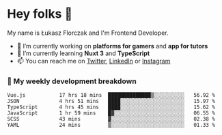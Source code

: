 # Hey folks 👋

My name is Łukasz Florczak and I'm Frontend Developer. 

- 🔭 I’m currently working on **platforms for gamers** and **app for tutors**
- 🌱 I’m currently learning **Nuxt 3** and **TypeScript**
- 📫 You can reach me on [Twitter](https://twitter.com/lukaszflorczak), [LinkedIn](https://pl.linkedin.com/in/lukasz-florczak) or [Instagram](https://instagram.com/lukaszflorczak)


### 🧮 My weekly development breakdown

<!--START_SECTION:waka-->

```text
Vue.js           17 hrs 18 mins  ██████████████▒░░░░░░░░░░   56.92 %
JSON             4 hrs 51 mins   ████░░░░░░░░░░░░░░░░░░░░░   15.97 %
TypeScript       4 hrs 45 mins   ████░░░░░░░░░░░░░░░░░░░░░   15.62 %
JavaScript       1 hr 59 mins    █▓░░░░░░░░░░░░░░░░░░░░░░░   06.55 %
SCSS             43 mins         ▓░░░░░░░░░░░░░░░░░░░░░░░░   02.38 %
YAML             24 mins         ▒░░░░░░░░░░░░░░░░░░░░░░░░   01.33 %
```

<!--END_SECTION:waka-->

<!--
**lukaszflorczak/lukaszflorczak** is a ✨ _special_ ✨ repository because its `README.md` (this file) appears on your GitHub profile.

Here are some ideas to get you started:

- 🔭 I’m currently working on ...
- 🌱 I’m currently learning ...
- 👯 I’m looking to collaborate on ...
- 🤔 I’m looking for help with ...
- 💬 Ask me about ...
- 📫 How to reach me: ...
- 😄 Pronouns: ...
- ⚡ Fun fact: ...
-->
